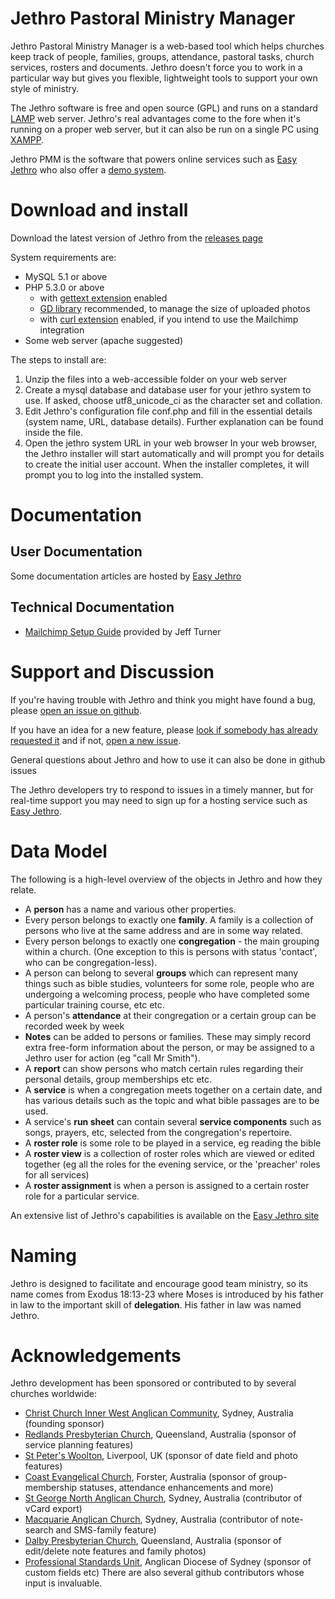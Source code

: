 # Jethro Pastoral Ministry Manager

Jethro Pastoral Ministry Manager is a web-based tool which helps churches keep track of people, families, groups, attendance, pastoral tasks, church services, rosters and documents.  Jethro doesn't force you to work in a particular way but gives you flexible, lightweight tools to support your own style of ministry.  

The Jethro software is free and open source (GPL) and runs on a standard [LAMP](http://en.wikipedia.org/wiki/LAMP_%28software_bundle%29) web server.  Jethro's real advantages come to the fore when it's running on a proper web server, but it can also be run on a single PC using [XAMPP](XAMPP).

Jethro PMM is the software that powers online services such as [Easy Jethro](http://easyjethro.com.au) who also offer a [demo system](http://easyjethro.com.au/demo/).

# Download and install

Download the latest version of Jethro from the [releases page](https://github.com/tbar0970/jethro-pmm/releases)

System requirements are:
* MySQL 5.1 or above
* PHP 5.3.0 or above
    * with [gettext extension](https://www.php.net/manual/en/book.gettext.php) enabled
    * [GD library](https://www.php.net/manual/en/book.image.php) recommended, to manage the size of uploaded photos
    * with [curl extension](https://www.php.net/manual/en/book.curl.php) enabled, if you intend to use the Mailchimp integration
* Some web server (apache suggested)

The steps to install are:

1. Unzip the files into a web-accessible folder on your web server
2. Create a mysql database and database user for your jethro system to use. If asked, choose utf8_unicode_ci as the character set and collation.
3. Edit Jethro's configuration file conf.php and fill in the essential details (system name, URL, database details).  Further explanation can be found inside the file.
4. Open the jethro system URL in your web browser
    In your web browser, the Jethro installer will start automatically and will prompt you for details to create the initial user account.  When the installer completes, it will prompt you to log into the installed system.

# Documentation

## User Documentation

Some documentation articles are hosted by [Easy Jethro](http://easyjethro.com.au/support/)

## Technical Documentation

* [Mailchimp Setup Guide](https://wiki.coastec.net.au/display/COAST/Configuring+Mailchimp+integration+in+Jethro) provided by Jeff Turner

# Support and Discussion

If you're having trouble with Jethro and think you might have found a bug, please [open an issue on github](https://github.com/tbar0970/jethro-pmm/issues/new).

If you have an idea for a new feature, please [look if somebody has already requested it](https://github.com/tbar0970/jethro-pmm/issues?q=is%3Aopen+is%3Aissue+label%3Afeature-request) and if not, [open a new issue](https://github.com/tbar0970/jethro-pmm/issues/new).

General questions about Jethro and how to use it can also be done in github issues

The Jethro developers try to respond to issues in a timely manner, but for real-time support you may need to sign up for a hosting service such as [Easy Jethro](http://easyjethro.com.au).
 
# Data Model
The following is a high-level overview of the objects in Jethro and how they relate.
* A **person** has a name and various other properties.
* Every person belongs to exactly one **family**.  A family is a collection of persons who live at the same address and are in some way related.
* Every person belongs to exactly one **congregation** - the main grouping within a church.  (One exception to this is persons with status 'contact', who can be congregation-less).
* A person can belong to several **groups** which can represent many things such as bible studies, volunteers for some role, people who are undergoing a welcoming process, people who have completed some particular training course, etc etc.
* A person's **attendance** at their congregation or a certain group can be recorded week by week
* **Notes** can be added to persons or families.  These may simply record extra free-form information about the person, or may be assigned to a Jethro user for action (eg "call Mr Smith").
* A **report** can show persons who match certain rules regarding their personal details, group memberships etc etc.
* A **service** is when a congregation meets together on a certain date, and has various details such as the topic and what bible passages are to be used.
* A service's **run sheet** can contain several **service components** such as songs, prayers, etc, selected from the congregation's repertoire.
* A **roster role** is some role to be played in a service, eg reading the bible
* A **roster view** is a collection of roster roles which are viewed or edited together (eg all the roles for the evening service, or the 'preacher' roles for all services)
* A **roster assignment** is when a person is assigned to a certain roster role for a particular service.

An extensive list of Jethro's capabilities is available on the [Easy Jethro site](http://easyjethro.com.au/#features)

# Naming

Jethro is designed to facilitate and encourage good team ministry, so its name comes from Exodus 18:13-23 where Moses is introduced by his father in law to the important skill of **delegation**.  His father in law was named Jethro.

# Acknowledgements
Jethro development has been sponsored or contributed to by several churches worldwide:
* [Christ Church Inner West Anglican Community](http://cciw.org.au), Sydney, Australia (founding sponsor)
* [Redlands Presbyterian Church](http://www.redlands.org.au/), Queensland, Australia (sponsor of service planning features)
* [St Peter's Woolton](http://www.stpeters-woolton.org.uk), Liverpool, UK (sponsor of date field and photo features)
* [Coast Evangelical Church](http://www.coastec.net.au)</a>, Forster, Australia (sponsor of group-membership statuses, attendance enhancements and more)
* [St George North Anglican Church](http://snac.org.au)</a>, Sydney, Australia (contributor of vCard export)
* [Macquarie Anglican Church](http://www.macquarieanglican.org/)</a>, Sydney, Australia (contributor of note-search and SMS-family feature)
* [Dalby Presbyterian Church](http://www.dpc.cc/)</a>, Queensland, Australia (sponsor of edit/delete note features and family photos)
* [Professional Standards Unit](http://safeministry.org.au), Anglican Diocese of Sydney (sponsor of custom fields etc)
There are also several github contributors whose input is invaluable.
